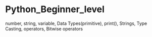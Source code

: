 # Python_Beginner_level
number, string, variable, Data Types(primitive), print(), Strings, Type Casting, operators, Bitwise operators
